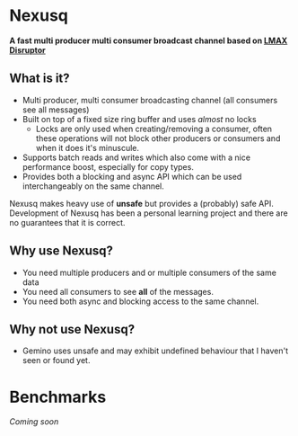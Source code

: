 # Nexusq
**A fast multi producer multi consumer broadcast channel 
based on [LMAX Disruptor](https://github.com/LMAX-Exchange/disruptor)**

## What is it?
* Multi producer, multi consumer broadcasting channel (all consumers see all messages)
* Built on top of a fixed size ring buffer and uses *almost* no locks
  * Locks are only used when creating/removing a consumer, often these operations will not 
  block other producers or consumers and when it does it's minuscule.
* Supports batch reads and writes which also come with a nice performance boost, especially for copy types.
* Provides both a blocking and async API which can be used interchangeably on the same channel.

Nexusq makes heavy use of **unsafe** but provides a (probably) safe API. 
Development of Nexusq has been a personal learning project and there are no guarantees that
it is correct.


## Why use Nexusq?

* You need multiple producers and or multiple consumers of the same data
* You need all consumers to see **all** of the messages.
* You need both async and blocking access to the same channel.

## Why not use Nexusq?

* Gemino uses unsafe and may exhibit undefined behaviour that I haven't seen or found yet.

# Benchmarks
*Coming soon*